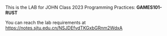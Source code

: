 This is the LAB for JOHN Class 2023 Programming Practices: **GAMES101-RUST**

You can reach the lab requirements at https://notes.sjtu.edu.cn/NSJDEfvdTKGxbGRnm2WdxA